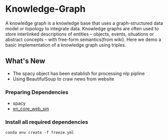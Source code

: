 # Knowledge-Graph


A knowledge graph is a knowledge base that uses a graph-structured data model or topology to integrate data. Knowledge graphs are often used to store interlinked descriptions of entities – objects, events, situations or abstract concepts – with free-form semantics(from wiki). Here we demo a basic implementation of a knowledge graph using triples.


## What's New
*  The spacy object has been establish for processing nlp pipline
*  Using BeautifulSoup to craw news from website


### Preparing Dependencies
* spacy
* [en_core_web_sm](https://spacy.io/usage)

### Install all required dependencies
```conda env create -f freeze.yml```
